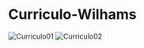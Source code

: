 # Curriculo-Wilhams

![Curriculo01](https://user-images.githubusercontent.com/71606861/131199894-77f79921-ff2c-466a-a6b6-57c17546d577.jpg)
![Curriculo02](https://user-images.githubusercontent.com/71606861/131199898-2cffc0ba-514d-4524-b8b8-17c430ee879f.jpg)

